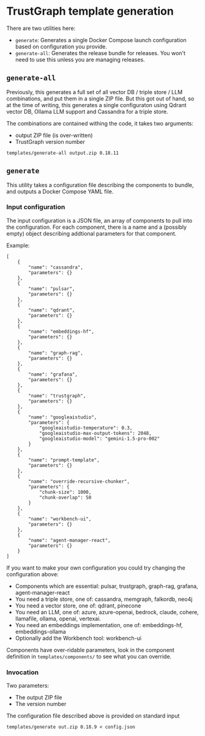 
# TrustGraph template generation

There are two utilities here:

- `generate`: Generates a single Docker Compose launch configuration
  based on configuration you provide.
- `generate-all`: Generates the release bundle for releases.  You won't
  need to use this unless you are managing releases.
  
## `generate-all`

Previously, this generates a full set of all vector DB / triple store / LLM
combinations, and put them in a single ZIP file.  But this got out of
hand, so at the time of writing, this generates a single configuraton
using Qdrant vector DB, Ollama LLM support and Cassandra for a triple store.

The combinations are contained withing the code, it takes two arguments:
- output ZIP file (is over-written)
- TrustGraph version number

```
templates/generate-all output.zip 0.18.11
```

## `generate`

This utility takes a configuration file describing the components to bundle,
and outputs a Docker Compose YAML file.

### Input configuration

The input configuration is a JSON file, an array of components to pull into
the configuration.  For each component, there is a name and a (possibly empty)
object describing addtional parameters for that component.

Example:

```
[
    {
        "name": "cassandra",
        "parameters": {}
    },
    {
        "name": "pulsar",
        "parameters": {}
    },
    {
        "name": "qdrant",
        "parameters": {}
    },
    {
        "name": "embeddings-hf",
        "parameters": {}
    },
    {
        "name": "graph-rag",
        "parameters": {}
    },
    {
        "name": "grafana",
        "parameters": {}
    },
    {
        "name": "trustgraph",
        "parameters": {}
    },
    {
        "name": "googleaistudio",
        "parameters": {
            "googleaistudio-temperature": 0.3,
            "googleaistudio-max-output-tokens": 2048,
            "googleaistudio-model": "gemini-1.5-pro-002"
        }
    },
    {
        "name": "prompt-template",
        "parameters": {}
    },
    {
        "name": "override-recursive-chunker",
        "parameters": {
            "chunk-size": 1000,
            "chunk-overlap": 50
        }
    },
    {
        "name": "workbench-ui",
        "parameters": {}
    },
    {
        "name": "agent-manager-react",
        "parameters": {}
    }
]
```

If you want to make your own configuration you could try changing the
configuration above:
- Components which are essential: pulsar, trustgraph, graph-rag, grafana,
  agent-manager-react
- You need a triple store, one of: cassandra, memgraph, falkordb, neo4j
- You need a vector store, one of: qdrant, pinecone
- You need an LLM, one of: azure, azure-openai, bedrock, claude, cohere,
  llamafile, ollama, openai, vertexai.
- You need an embeddings implementation, one of: embeddings-hf,
  embeddings-ollama
- Optionally add the Workbench tool: workbench-ui

Components have over-ridable parameters, look in the component definition
in `templates/components/` to see what you can override.

### Invocation

Two parameters:
- The output ZIP file
- The version number

The configuration file described above is provided on standard input

```
templates/generate out.zip 0.18.9 < config.json
```

